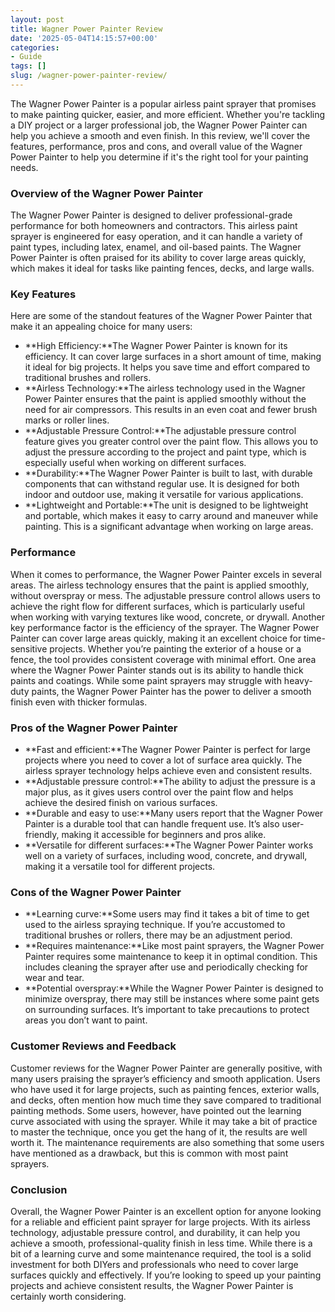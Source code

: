 ```yaml
---
layout: post
title: Wagner Power Painter Review
date: '2025-05-04T14:15:57+00:00'
categories:
- Guide
tags: []
slug: /wagner-power-painter-review/
---
```


The Wagner Power Painter is a popular airless paint sprayer that promises to make painting quicker, easier, and more efficient. Whether you're tackling a DIY project or a larger professional job, the Wagner Power Painter can help you achieve a smooth and even finish. In this review, we'll cover the features, performance, pros and cons, and overall value of the Wagner Power Painter to help you determine if it's the right tool for your painting needs.
### Overview of the Wagner Power Painter
The Wagner Power Painter is designed to deliver professional-grade performance for both homeowners and contractors. This airless paint sprayer is engineered for easy operation, and it can handle a variety of paint types, including latex, enamel, and oil-based paints. The Wagner Power Painter is often praised for its ability to cover large areas quickly, which makes it ideal for tasks like painting fences, decks, and large walls.
### Key Features
Here are some of the standout features of the Wagner Power Painter that make it an appealing choice for many users:
- **High Efficiency:**The Wagner Power Painter is known for its efficiency. It can cover large surfaces in a short amount of time, making it ideal for big projects. It helps you save time and effort compared to traditional brushes and rollers.
- **Airless Technology:**The airless technology used in the Wagner Power Painter ensures that the paint is applied smoothly without the need for air compressors. This results in an even coat and fewer brush marks or roller lines.
- **Adjustable Pressure Control:**The adjustable pressure control feature gives you greater control over the paint flow. This allows you to adjust the pressure according to the project and paint type, which is especially useful when working on different surfaces.
- **Durability:**The Wagner Power Painter is built to last, with durable components that can withstand regular use. It is designed for both indoor and outdoor use, making it versatile for various applications.
- **Lightweight and Portable:**The unit is designed to be lightweight and portable, which makes it easy to carry around and maneuver while painting. This is a significant advantage when working on large areas.
### Performance
When it comes to performance, the Wagner Power Painter excels in several areas. The airless technology ensures that the paint is applied smoothly, without overspray or mess. The adjustable pressure control allows users to achieve the right flow for different surfaces, which is particularly useful when working with varying textures like wood, concrete, or drywall.
Another key performance factor is the efficiency of the sprayer. The Wagner Power Painter can cover large areas quickly, making it an excellent choice for time-sensitive projects. Whether you’re painting the exterior of a house or a fence, the tool provides consistent coverage with minimal effort.
One area where the Wagner Power Painter stands out is its ability to handle thick paints and coatings. While some paint sprayers may struggle with heavy-duty paints, the Wagner Power Painter has the power to deliver a smooth finish even with thicker formulas.
### Pros of the Wagner Power Painter
- **Fast and efficient:**The Wagner Power Painter is perfect for large projects where you need to cover a lot of surface area quickly. The airless sprayer technology helps achieve even and consistent results.
- **Adjustable pressure control:**The ability to adjust the pressure is a major plus, as it gives users control over the paint flow and helps achieve the desired finish on various surfaces.
- **Durable and easy to use:**Many users report that the Wagner Power Painter is a durable tool that can handle frequent use. It’s also user-friendly, making it accessible for beginners and pros alike.
- **Versatile for different surfaces:**The Wagner Power Painter works well on a variety of surfaces, including wood, concrete, and drywall, making it a versatile tool for different projects.
### Cons of the Wagner Power Painter
- **Learning curve:**Some users may find it takes a bit of time to get used to the airless spraying technique. If you’re accustomed to traditional brushes or rollers, there may be an adjustment period.
- **Requires maintenance:**Like most paint sprayers, the Wagner Power Painter requires some maintenance to keep it in optimal condition. This includes cleaning the sprayer after use and periodically checking for wear and tear.
- **Potential overspray:**While the Wagner Power Painter is designed to minimize overspray, there may still be instances where some paint gets on surrounding surfaces. It’s important to take precautions to protect areas you don’t want to paint.
### Customer Reviews and Feedback
Customer reviews for the Wagner Power Painter are generally positive, with many users praising the sprayer’s efficiency and smooth application. Users who have used it for large projects, such as painting fences, exterior walls, and decks, often mention how much time they save compared to traditional painting methods.
Some users, however, have pointed out the learning curve associated with using the sprayer. While it may take a bit of practice to master the technique, once you get the hang of it, the results are well worth it. The maintenance requirements are also something that some users have mentioned as a drawback, but this is common with most paint sprayers.
### Conclusion
Overall, the Wagner Power Painter is an excellent option for anyone looking for a reliable and efficient paint sprayer for large projects. With its airless technology, adjustable pressure control, and durability, it can help you achieve a smooth, professional-quality finish in less time. While there is a bit of a learning curve and some maintenance required, the tool is a solid investment for both DIYers and professionals who need to cover large surfaces quickly and effectively. If you’re looking to speed up your painting projects and achieve consistent results, the Wagner Power Painter is certainly worth considering.
